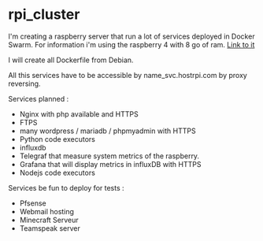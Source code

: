 # rpi_cluster

I'm creating a raspberry server that run a lot of services deployed in Docker Swarm.
For information i'm using the raspberry 4 with 8 go of ram. [Link to it](https://www.raspberrypi.org/products/raspberry-pi-4-model-b/)

I will create all Dockerfile from Debian.

All this services have to be accessible by name_svc.hostrpi.com by proxy reversing.

Services planned :
- Nginx with php available and HTTPS
- FTPS
- many wordpress / mariadb / phpmyadmin with HTTPS
- Python code executors
- influxdb
- Telegraf that measure system metrics of the raspberry.
- Grafana that will display metrics in influxDB with HTTPS
- Nodejs code executors

Services be fun to deploy for tests :
- Pfsense
- Webmail hosting
- Minecraft Serveur
- Teamspeak server
